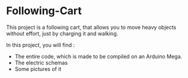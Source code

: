 # Following-Cart
This project is a following cart, that allows you to move heavy objects without effort, just by charging it and walking.

In this project, you will find :
- The entire code, which is made to be compiled on an Arduino Mega.
- The electric schemas
- Some pictures of it
